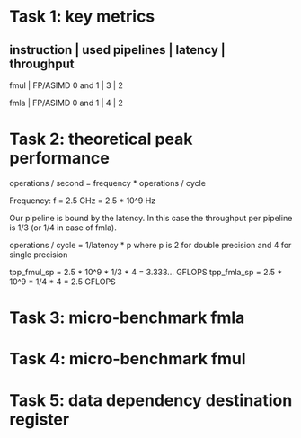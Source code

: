 # Task 1: key metrics

instruction | used pipelines   | latency | throughput
-----------------------------------------------------
fmul        | FP/ASIMD 0 and 1 |       3 |         2

fmla        | FP/ASIMD 0 and 1 |       4 |         2


# Task 2: theoretical peak performance

operations / second = frequency * operations / cycle

Frequency: f = 2.5 GHz = 2.5 * 10^9 Hz

Our pipeline is bound by the latency. In this case the throughput per pipeline is 1/3 (or 1/4 in case of fmla).

operations / cycle = 1/latency * p where p is 2 for double precision and 4 for single precision

tpp_fmul_sp = 2.5 * 10^9 * 1/3 * 4 = 3.333... GFLOPS
tpp_fmla_sp = 2.5 * 10^9 * 1/4 * 4 = 2.5 GFLOPS

# Task 3: micro-benchmark fmla


# Task 4: micro-benchmark fmul


# Task 5: data dependency destination register

